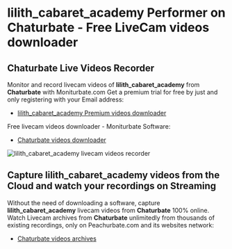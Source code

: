 # lilith_cabaret_academy Performer on Chaturbate - Free LiveCam videos downloader

## Chaturbate Live Videos Recorder

Monitor and record livecam videos of **lilith_cabaret_academy** from **Chaturbate** with Moniturbate.com
Get a premium trial for free by just and only registering with your Email address:
* [lilith_cabaret_academy Premium videos downloader](https://moniturbate.com/request-demo-licence-key.html)

Free livecam videos downloader - Moniturbate Software:
* [Chaturbate videos downloader](https://moniturbate.com/moniturbate-download-software.html)

![lilith_cabaret_academy livecam videos recorder](https://peachurnet.com/templates/moniturbate-software.png)


## Capture lilith_cabaret_academy videos from the Cloud and watch your recordings on Streaming

Without the need of downloading a software, capture **lilith_cabaret_academy** livecam videos from **Chaturbate** 100% online.
Watch Livecam archives from **Chaturbate** unlimitedly from thousands of existing recordings, only on Peachurbate.com and its websites network:
* [Chaturbate videos archives](https://peachurnet.com/)